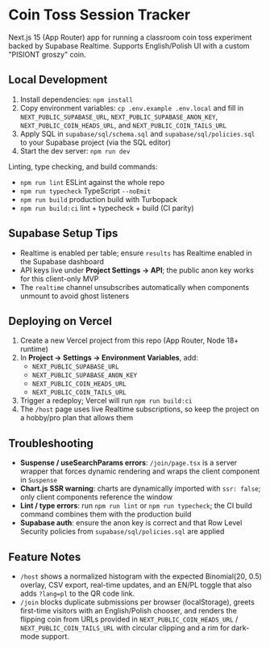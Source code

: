 # Coin Toss Session Tracker

Next.js 15 (App Router) app for running a classroom coin toss experiment backed by Supabase Realtime. Supports English/Polish UI with a custom "PISIONT groszy" coin.

## Local Development

1. Install dependencies: `npm install`
2. Copy environment variables: `cp .env.example .env.local` and fill in `NEXT_PUBLIC_SUPABASE_URL`, `NEXT_PUBLIC_SUPABASE_ANON_KEY`,
   `NEXT_PUBLIC_COIN_HEADS_URL`, and `NEXT_PUBLIC_COIN_TAILS_URL`
3. Apply SQL in `supabase/sql/schema.sql` and `supabase/sql/policies.sql` to your Supabase project (via the SQL editor)
4. Start the dev server: `npm run dev`

Linting, type checking, and build commands:

- `npm run lint`  ESLint against the whole repo
- `npm run typecheck`  TypeScript `--noEmit`
- `npm run build`  production build with Turbopack
- `npm run build:ci`  lint + typecheck + build (CI parity)

## Supabase Setup Tips

- Realtime is enabled per table; ensure `results` has Realtime enabled in the Supabase dashboard
- API keys live under **Project Settings → API**; the public anon key works for this client-only MVP
- The `realtime` channel unsubscribes automatically when components unmount to avoid ghost listeners

## Deploying on Vercel

1. Create a new Vercel project from this repo (App Router, Node 18+ runtime)
2. In **Project -> Settings -> Environment Variables**, add:
   - `NEXT_PUBLIC_SUPABASE_URL`
   - `NEXT_PUBLIC_SUPABASE_ANON_KEY`
   - `NEXT_PUBLIC_COIN_HEADS_URL`
   - `NEXT_PUBLIC_COIN_TAILS_URL`
3. Trigger a redeploy; Vercel will run `npm run build:ci`
4. The `/host` page uses live Realtime subscriptions, so keep the project on a hobby/pro plan that allows them

## Troubleshooting

- **Suspense / useSearchParams errors**: `/join/page.tsx` is a server wrapper that forces dynamic rendering and wraps the client component in `Suspense`
- **Chart.js SSR warning**: charts are dynamically imported with `ssr: false`; only client components reference the window
- **Lint / type errors**: run `npm run lint` or `npm run typecheck`; the CI build command combines them with the production build
- **Supabase auth**: ensure the anon key is correct and that Row Level Security policies from `supabase/sql/policies.sql` are applied

## Feature Notes

- `/host` shows a normalized histogram with the expected Binomial(20, 0.5) overlay, CSV export, real-time updates, and an EN/PL toggle that also adds `?lang=pl` to the QR code link.
- `/join` blocks duplicate submissions per browser (localStorage), greets first-time visitors with an English/Polish chooser, and
  renders the flipping coin from URLs provided in `NEXT_PUBLIC_COIN_HEADS_URL` / `NEXT_PUBLIC_COIN_TAILS_URL` with circular
  clipping and a rim for dark-mode support.

